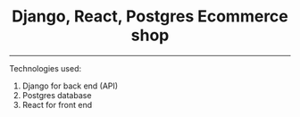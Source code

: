 <h1 align="center">Django, React, Postgres Ecommerce shop</h1><hr />
<p>Technologies used:</p>
<ol>
  <li>Django for back end (API)</li>
  <li>Postgres database</li>
  <li>React for front end</li>
</ol>
